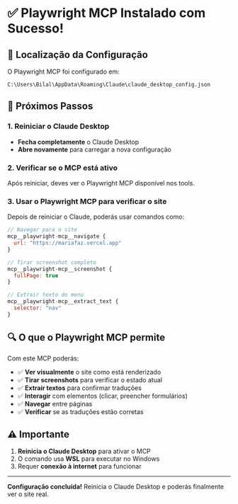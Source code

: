 # ✅ Playwright MCP Instalado com Sucesso!

## 📍 Localização da Configuração

O Playwright MCP foi configurado em:
```
C:\Users\Bilal\AppData\Roaming\Claude\claude_desktop_config.json
```

## 🚀 Próximos Passos

### 1. Reiniciar o Claude Desktop
- **Fecha completamente** o Claude Desktop
- **Abre novamente** para carregar a nova configuração

### 2. Verificar se o MCP está ativo
Após reiniciar, deves ver o Playwright MCP disponível nos tools.

### 3. Usar o Playwright MCP para verificar o site

Depois de reiniciar o Claude, poderás usar comandos como:

```javascript
// Navegar para o site
mcp__playwright-mcp__navigate {
  url: "https://mariafaz.vercel.app"
}

// Tirar screenshot completo
mcp__playwright-mcp__screenshot {
  fullPage: true
}

// Extrair texto do menu
mcp__playwright-mcp__extract_text {
  selector: "nav"
}
```

## 🔍 O que o Playwright MCP permite

Com este MCP poderás:
- ✅ **Ver visualmente** o site como está renderizado
- ✅ **Tirar screenshots** para verificar o estado atual
- ✅ **Extrair textos** para confirmar traduções
- ✅ **Interagir** com elementos (clicar, preencher formulários)
- ✅ **Navegar** entre páginas
- ✅ **Verificar** se as traduções estão corretas

## ⚠️ Importante

1. **Reinicia o Claude Desktop** para ativar o MCP
2. O comando usa **WSL** para executar no Windows
3. Requer **conexão à internet** para funcionar

---

**Configuração concluída!** Reinicia o Claude Desktop e poderás finalmente ver o site real.